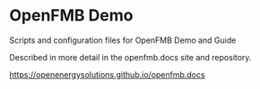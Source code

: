 # OpenFMB Demo

Scripts and configuration files for OpenFMB Demo and Guide

Described in more detail in the openfmb.docs site and repository.

https://openenergysolutions.github.io/openfmb.docs
